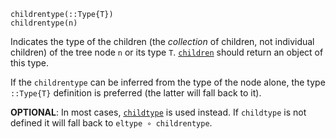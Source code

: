 ```
childrentype(::Type{T})
childrentype(n)
```

Indicates the type of the children (the *collection* of children, not individual children) of the tree node `n` or its type `T`.  [`children`](@ref) should return an object of this type.

If the `childrentype` can be inferred from the type of the node alone, the type `::Type{T}` definition is preferred (the latter will fall back to it).

**OPTIONAL**: In most cases, [`childtype`](@ref) is used instead.  If `childtype` is not defined it will fall back to `eltype ∘ childrentype`.
